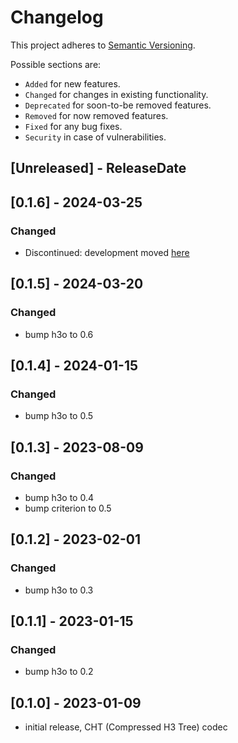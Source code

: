 # Changelog

This project adheres to [Semantic Versioning](https://semver.org/spec/v2.0.0.html).

Possible sections are:

- `Added` for new features.
- `Changed` for changes in existing functionality.
- `Deprecated` for soon-to-be removed features.
- `Removed` for now removed features.
- `Fixed` for any bug fixes.
- `Security` in case of vulnerabilities.

<!-- next-header -->
## [Unreleased] - ReleaseDate

## [0.1.6] - 2024-03-25

### Changed

- Discontinued: development moved [here](https://github.com/HydroniumLabs/h3o-zip)

## [0.1.5] - 2024-03-20

### Changed

- bump h3o to 0.6

## [0.1.4] - 2024-01-15

### Changed

- bump h3o to 0.5

## [0.1.3] - 2023-08-09

### Changed

- bump h3o to 0.4
- bump criterion to 0.5

## [0.1.2] - 2023-02-01

### Changed

- bump h3o to 0.3

## [0.1.1] - 2023-01-15

### Changed

- bump h3o to 0.2

## [0.1.0] - 2023-01-09

- initial release, CHT (Compressed H3 Tree) codec
